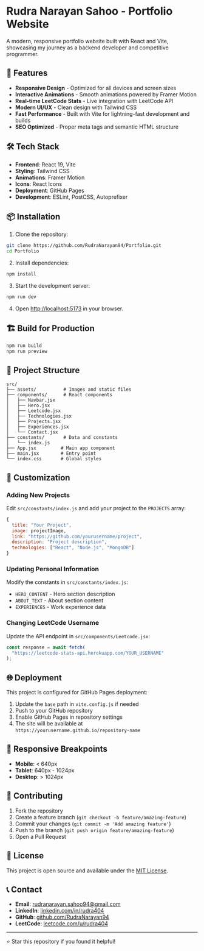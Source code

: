 # Rudra Narayan Sahoo - Portfolio Website

A modern, responsive portfolio website built with React and Vite, showcasing my journey as a backend developer and competitive programmer.

## 🚀 Features

- **Responsive Design** - Optimized for all devices and screen sizes
- **Interactive Animations** - Smooth animations powered by Framer Motion
- **Real-time LeetCode Stats** - Live integration with LeetCode API
- **Modern UI/UX** - Clean design with Tailwind CSS
- **Fast Performance** - Built with Vite for lightning-fast development and builds
- **SEO Optimized** - Proper meta tags and semantic HTML structure

## 🛠️ Tech Stack

- **Frontend**: React 19, Vite
- **Styling**: Tailwind CSS
- **Animations**: Framer Motion
- **Icons**: React Icons
- **Deployment**: GitHub Pages
- **Development**: ESLint, PostCSS, Autoprefixer

## 📦 Installation

1. Clone the repository:

```bash
git clone https://github.com/RudraNarayan94/Portfolio.git
cd Portfolio
```

2. Install dependencies:

```bash
npm install
```

3. Start the development server:

```bash
npm run dev
```

4. Open [http://localhost:5173](http://localhost:5173) in your browser.

## 🏗️ Build for Production

```bash
npm run build
npm run preview
```

## 📁 Project Structure

```
src/
├── assets/          # Images and static files
├── components/      # React components
│   ├── Navbar.jsx
│   ├── Hero.jsx
│   ├── Leetcode.jsx
│   ├── Technologies.jsx
│   ├── Projects.jsx
│   ├── Experiences.jsx
│   └── Contact.jsx
├── constants/       # Data and constants
│   └── index.js
├── App.jsx         # Main app component
├── main.jsx        # Entry point
└── index.css       # Global styles
```

## 🎨 Customization

### Adding New Projects

Edit `src/constants/index.js` and add your project to the `PROJECTS` array:

```js
{
  title: "Your Project",
  image: projectImage,
  link: "https://github.com/yourusername/project",
  description: "Project description",
  technologies: ["React", "Node.js", "MongoDB"]
}
```

### Updating Personal Information

Modify the constants in `src/constants/index.js`:

- `HERO_CONTENT` - Hero section description
- `ABOUT_TEXT` - About section content
- `EXPERIENCES` - Work experience data

### Changing LeetCode Username

Update the API endpoint in `src/components/Leetcode.jsx`:

```js
const response = await fetch(
  "https://leetcode-stats-api.herokuapp.com/YOUR_USERNAME"
);
```

## 🌐 Deployment

This project is configured for GitHub Pages deployment:

1. Update the `base` path in `vite.config.js` if needed
2. Push to your GitHub repository
3. Enable GitHub Pages in repository settings
4. The site will be available at `https://yourusername.github.io/repository-name`

## 📱 Responsive Breakpoints

- **Mobile**: < 640px
- **Tablet**: 640px - 1024px
- **Desktop**: > 1024px

## 🤝 Contributing

1. Fork the repository
2. Create a feature branch (`git checkout -b feature/amazing-feature`)
3. Commit your changes (`git commit -m 'Add amazing feature'`)
4. Push to the branch (`git push origin feature/amazing-feature`)
5. Open a Pull Request

## 📄 License

This project is open source and available under the [MIT License](LICENSE).

## 📞 Contact

- **Email**: rudranarayan.sahoo94@gmail.com
- **LinkedIn**: [linkedin.com/in/rudra404](https://linkedin.com/in/rudra404)
- **GitHub**: [github.com/RudraNarayan94](https://github.com/RudraNarayan94)
- **LeetCode**: [leetcode.com/u/rudra404](https://leetcode.com/u/rudra404)

---

⭐ Star this repository if you found it helpful!
